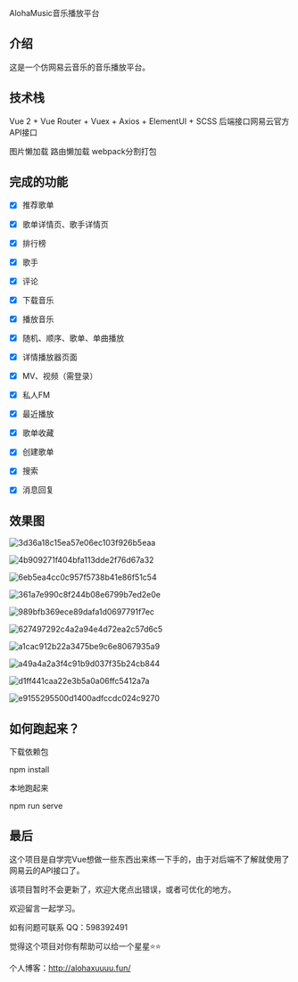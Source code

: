 AlohaMusic音乐播放平台



## 介绍  

这是一个仿网易云音乐的音乐播放平台。



## 技术栈

Vue 2 + Vue Router + Vuex + Axios + ElementUI + SCSS    后端接口网易云官方API接口

图片懒加载  路由懒加载 webpack分割打包



## 完成的功能

- [x] 推荐歌单
- [x] 歌单详情页、歌手详情页
- [x] 排行榜
- [x] 歌手
- [x] 评论
- [x] 下载音乐
- [x] 播放音乐
- [x] 随机、顺序、歌单、单曲播放
- [x] 详情播放器页面
- [x] MV、视频（需登录）
- [x] 私人FM
- [x] 最近播放
- [x] 歌单收藏
- [x] 创建歌单
- [x] 搜索
- [x] 消息回复



## 效果图

![3d36a18c15ea57e06ec103f926b5eaa](C:\Users\lovelife_xu\Desktop\新建文件夹\3d36a18c15ea57e06ec103f926b5eaa.png)

![4b909271f404bfa113dde2f76d67a32](C:\Users\lovelife_xu\Desktop\新建文件夹\4b909271f404bfa113dde2f76d67a32.png)

![6eb5ea4cc0c957f5738b41e86f51c54](C:\Users\lovelife_xu\Desktop\新建文件夹\6eb5ea4cc0c957f5738b41e86f51c54.png)

![361a7e990c8f244b08e6799b7ed2e0e](C:\Users\lovelife_xu\Desktop\新建文件夹\361a7e990c8f244b08e6799b7ed2e0e.png)

![989bfb369ece89dafa1d0697791f7ec](C:\Users\lovelife_xu\Desktop\新建文件夹\989bfb369ece89dafa1d0697791f7ec.png)

![627497292c4a2a94e4d72ea2c57d6c5](C:\Users\lovelife_xu\Desktop\新建文件夹\627497292c4a2a94e4d72ea2c57d6c5.png)

![a1cac912b22a3475be9c6e8067935a9](C:\Users\lovelife_xu\Desktop\新建文件夹\a1cac912b22a3475be9c6e8067935a9.png)

![a49a4a2a3f4c91b9d037f35b24cb844](C:\Users\lovelife_xu\Desktop\新建文件夹\a49a4a2a3f4c91b9d037f35b24cb844.png)

![d1ff441caa22e3b5a0a06ffc5412a7a](C:\Users\lovelife_xu\Desktop\新建文件夹\d1ff441caa22e3b5a0a06ffc5412a7a.png)

![e9155295500d1400adfccdc024c9270](C:\Users\lovelife_xu\Desktop\新建文件夹\e9155295500d1400adfccdc024c9270.png)







## 如何跑起来？

 下载依赖包

npm install

本地跑起来

npm run serve





## 最后

这个项目是自学完Vue想做一些东西出来练一下手的，由于对后端不了解就使用了网易云的API接口了。

该项目暂时不会更新了，欢迎大佬点出错误，或者可优化的地方。

欢迎留言一起学习。

如有问题可联系 QQ：598392491

觉得这个项目对你有帮助可以给一个星星⭐⭐

个人博客：http://alohaxuuuu.fun/



